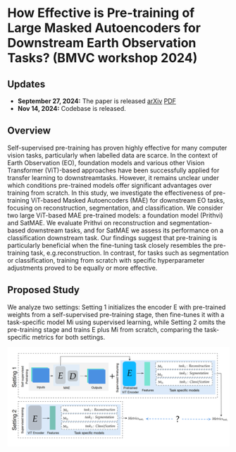 # How Effective is Pre-training of Large Masked Autoencoders for Downstream Earth Observation Tasks? (BMVC workshop 2024)

## Updates
- **September 27, 2024:** The paper is released [arXiv](https://arxiv.org/abs/2403.05419) [PDF](https://arxiv.org/pdf/2403.05419.pdf)
- **Nov 14, 2024:** Codebase is released.

## Overview
Self-supervised pre-training has proven highly effective for many computer vision tasks, particularly when labelled data are scarce. In the context of Earth Observation (EO), foundation models and various other Vision Transformer (ViT)-based approaches have been successfully applied for transfer learning to downstreamtasks. However, it remains unclear under which conditions pre-trained models
offer significant advantages over training from scratch. In this study, we investigate the effectiveness of pre-training ViT-based Masked Autoencoders (MAE) for downstream EO tasks, focusing on reconstruction, segmentation, and classification. We consider two large ViT-based MAE pre-trained models: a foundation model (Prithvi) and SatMAE. We evaluate Prithvi on reconstruction and segmentation-
based downstream tasks, and for SatMAE we assess its performance on a classification downstream task. Our findings suggest that pre-training is particularly beneficial when the fine-tuning task closely resembles the pre-training task, e.g.reconstruction. In contrast, for tasks such as segmentation or classification, training from scratch with specific hyperparameter adjustments proved to be equally or more effective.
## Proposed Study
We analyze two settings: Setting 1 initializes the encoder E with pre-trained weights from a self-supervised pre-training stage, then fine-tunes it with a task-specific model Mi using supervised learning, while Setting 2 omits the pre-training stage and trains E plus Mi from scratch, comparing the task-specific metrics for both settings.

<img width="1096" alt="image" src="image/proposed study.png">
